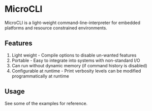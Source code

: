 # MicroCLI
MicroCLI is a light-weight command-line-interpreter for embedded platforms and resource constrained environments.

## Features
1) Light weight - Compile options to disable un-wanted features
1) Portable - Easy to integrate into systems with non-standard I/O
1) Can run without dynamic memory (if command history is disabled)
1) Configurable at runtime - Print verbosity levels can be modified programmatically at runtime

## Usage
See some of the examples for reference.
